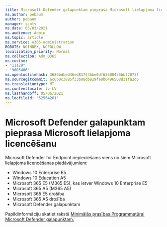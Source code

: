 ```yaml
---
title: Microsoft Defender galapunktam pieprasa Microsoft lielapjoma licencēšanu
ms.author: pebaum
author: pebaum
manager: scotv
ms.date: 05/03/2021
ms.audience: Admin
ms.topic: article
ms.service: o365-administration
ROBOTS: NOINDEX, NOFOLLOW
localization_priority: Normal
ms.collection: Adm_O365
ms.custom:
- "11129"
- "9005486"
ms.openlocfilehash: 3686bdbed46ed817446be0df63600436bbf2073f
ms.sourcegitcommit: 6c6b0c3885f33b08db929fe0b6496508d31fa2d6
ms.translationtype: MT
ms.contentlocale: lv-LV
ms.lasthandoff: 05/06/2021
ms.locfileid: "52564261"
---
```

# <a name="microsoft-defender-for-endpoint-requires-microsoft-volume-licensing"></a>Microsoft Defender galapunktam pieprasa Microsoft lielapjoma licencēšanu

Microsoft Defender for Endpoint nepieciešams viens no šiem Microsoft lielapjoma licencēšanas piedāvājumiem:

- Windows 10 Enterprise E5
- Windows 10 Education A5
- Microsoft 365 E5 (M365 E5), kas ietver Windows 10 Enterprise E5
- Microsoft 365 A5 (M365 A5)
- Microsoft 365 E5 drošība
- Microsoft 365 A5 drošība
- Microsoft Defender galapunktam

Papildinformāciju skatiet rakstā [Minimālās prasības Programmatūrai Microsoft Defender galapunktam.](https://docs.microsoft.com/microsoft-365/security/defender-endpoint/minimum-requirements)